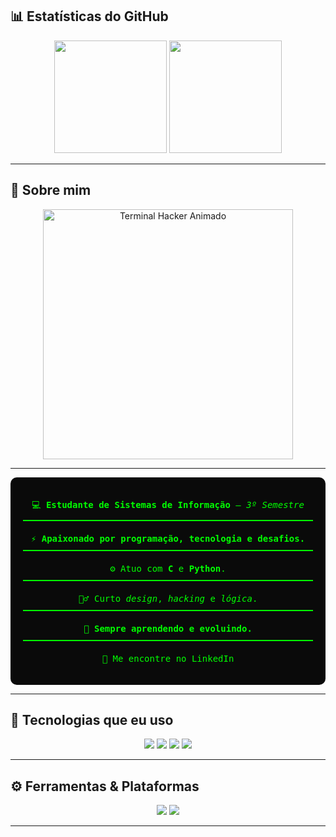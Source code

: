 ## 📊 Estatísticas do GitHub

<div align="center">

  <!-- Estatísticas gerais do GitHub -->
  <img height="180em" src="https://github-readme-stats.vercel.app/api?username=RydersS7&show_icons=true&theme=dark&icon_color=00ff00&title_color=00ff00&text_color=00ff00&bg_color=0A0A0A" />

  <!-- Linguagens mais usadas no estilo donut -->
  <img height="180em" src="https://github-readme-stats.vercel.app/api/top-langs/?username=RydersS7&layout=donut&theme=dark&bg_color=0A0A0A&title_color=00ff00&text_color=00ff00" />

</div>

---

## 🧠 Sobre mim
<div align="center">
  <img src="https://github.com/RydersS7/My-repository/blob/main/ryan_terminal_banner_clean.gif?raw=true" width="400" alt="Terminal Hacker Animado"/>
</div>

---

<div align="center" style="font-family: 'Fira Code', monospace; background-color: #0A0A0A; color: #00ff00; padding: 20px; border-radius: 10px; max-width: 500px;">

  <p style="border-bottom: 2px solid #00ff00; padding-bottom: 10px; margin-bottom: 20px;">
    💻 <strong>Estudante de Sistemas de Informação</strong> — <em>3º Semestre</em>
  </p>

  <p style="border-bottom: 2px solid #00ff00; padding-bottom: 10px; margin-bottom: 20px;">
    ⚡ <strong>Apaixonado por programação, tecnologia e desafios.</strong>
  </p>

  <p style="border-bottom: 2px solid #00ff00; padding-bottom: 10px; margin-bottom: 20px;">
    ⚙️ Atuo com <strong>C</strong> e <strong>Python</strong>.
  </p>

  <p style="border-bottom: 2px solid #00ff00; padding-bottom: 10px; margin-bottom: 20px;">
    🕵️‍♂️ Curto <em>design</em>, <em>hacking</em> e <em>lógica</em>.
  </p>

  <p style="border-bottom: 2px solid #00ff00; padding-bottom: 10px; margin-bottom: 20px;">
    🔄 <strong>Sempre aprendendo e evoluindo.</strong>
  </p>

  <p>
    🔗 Me encontre no <a href="https://linkedin.com/in/ryderss" target="_blank" style="color:#00ff00; text-decoration:none;">LinkedIn</a>
  </p>

</div>

---

## 💾 Tecnologias que eu uso



<div align="center">
  <img src="https://img.shields.io/badge/C-0A403D?style=for-the-badge&logo=c&logoColor=white">
  <img src="https://img.shields.io/badge/Python-0A403D?style=for-the-badge&logo=python&logoColor=white">
  <img src="https://img.shields.io/badge/Git-0A403D?style=for-the-badge&logo=git&logoColor=white">
  <img src="https://img.shields.io/badge/Linux-0A403D?style=for-the-badge&logo=linux&logoColor=white">
</div>

---

## ⚙️ Ferramentas & Plataformas


<div align="center">
  <img src="https://img.shields.io/badge/VSCODE-0A403D?style=for-the-badge&logo=visualstudiocode&logoColor=white">
  <img src="https://img.shields.io/badge/GitHub-0A403D?style=for-the-badge&logo=github&logoColor=white">
</div>

---

